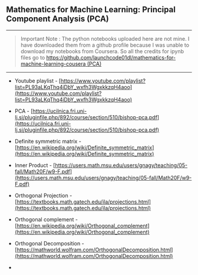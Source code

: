 ## Mathematics for Machine Learning: Principal Component Analysis (PCA)

---

> Important Note : The python notebooks uploaded here are not mine. I have downloaded them from a github profile because I was unable to download my notebooks from Coursera. So all the credits for ipynb files go to [https://github.com/launchcode01dl/mathematics-for-machine-learning-cousera (PCA)](https://github.com/launchcode01dl/mathematics-for-machine-learning-cousera/tree/master/course3%20-%20principle%20component%20analysis)

---

- Youtube playlist - [https://www.youtube.com/playlist?list=PL93aLKqThq4iDbY_wxfh3WgxkkzqH4aoo](https://www.youtube.com/playlist?list=PL93aLKqThq4iDbY_wxfh3WgxkkzqH4aoo)

- PCA - [https://ucilnica.fri.uni-lj.si/pluginfile.php/892/course/section/510/bishop-pca.pdf](https://ucilnica.fri.uni-lj.si/pluginfile.php/892/course/section/510/bishop-pca.pdf)

- Definite symmetric matrix - [https://en.wikipedia.org/wiki/Definite_symmetric_matrix](https://en.wikipedia.org/wiki/Definite_symmetric_matrix)
- Inner Product - [https://users.math.msu.edu/users/gnagy/teaching/05-fall/Math20F/w9-F.pdf](https://users.math.msu.edu/users/gnagy/teaching/05-fall/Math20F/w9-F.pdf)
- Orthogonal Projection - [https://textbooks.math.gatech.edu/ila/projections.html](https://textbooks.math.gatech.edu/ila/projections.html)
- Orthogonal complement - [https://en.wikipedia.org/wiki/Orthogonal_complement](https://en.wikipedia.org/wiki/Orthogonal_complement)
- Orthogonal Decomposition - [https://mathworld.wolfram.com/OrthogonalDecomposition.html](https://mathworld.wolfram.com/OrthogonalDecomposition.html)
- 
